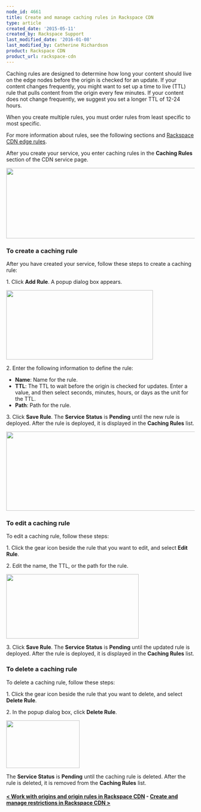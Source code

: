 ```yaml
---
node_id: 4661
title: Create and manage caching rules in Rackspace CDN
type: article
created_date: '2015-05-11'
created_by: Rackspace Support
last_modified_date: '2016-01-08'
last_modified_by: Catherine Richardson
product: Rackspace CDN
product_url: rackspace-cdn
---
```


Caching rules are designed to determine how long your content should
live on the edge nodes before the origin is checked for an update. If
your content changes frequently, you might want to set up a time to live
(TTL) rule that pulls content from the origin every few minutes. If your
content does not change frequently, we suggest you set a longer TTL of
12-24 hours.

When you create multiple rules, you must order rules from least specific
to most specific.

For more information about rules, see the following sections and
[Rackspace CDN edge
rules](/how-to/rackspace-cdn-edge-rules).

After you create your service, you enter caching rules in the **Caching
Rules** section of the CDN service page.

<img src="https://8026b2e3760e2433679c-fffceaebb8c6ee053c935e8915a3fbe7.ssl.cf2.rackcdn.com/field/image/Screen%20Shot%202015-10-02%20at%2011.19.22%20AM.png" width="604" height="188" />

### To create a caching rule

After you have created your service, follow these steps to create a
caching rule:

1\. Click **Add Rule**. A popup dialog box appears.

<img src="https://8026b2e3760e2433679c-fffceaebb8c6ee053c935e8915a3fbe7.ssl.cf2.rackcdn.com/field/image/Screen%20Shot%202015-10-02%20at%2011.22.58%20AM.png" width="392" height="185" />

2\. Enter the following information to define the rule:

-   **Name**: Name for the rule.
-   **TTL**: The TTL to wait before the origin is checked for updates.
    Enter a value, and then select seconds, minutes, hours, or days as
    the unit for the TTL.
-   **Path**: Path for the rule.

3\. Click **Save Rule**. The **Service Status** is **Pending** until the
new rule is deployed. After the rule is deployed, it is displayed in the
**Caching Rules** list.

<img src="https://8026b2e3760e2433679c-fffceaebb8c6ee053c935e8915a3fbe7.ssl.cf2.rackcdn.com/field/image/Screen%20Shot%202015-10-02%20at%2011.28.41%20AM.png" width="635" height="211" />



### To edit a caching rule

To edit a caching rule, follow these steps:

1\. Click the gear icon beside the rule that you want to edit, and select
**Edit Rule**.

2\. Edit the name, the TTL, or the path for the rule.

<img src="https://8026b2e3760e2433679c-fffceaebb8c6ee053c935e8915a3fbe7.ssl.cf2.rackcdn.com/field/image/Screen%20Shot%202015-10-02%20at%2011.39.23%20AM.png" width="354" height="172" />

3\. Click **Save Rule**. The **Service Status** is **Pending** until the
updated rule is deployed. After the rule is deployed, it is displayed in
the **Caching Rules** list.



### To delete a caching rule

To delete a caching rule, follow these steps:

1\. Click the gear icon beside the rule that you want to delete, and
select **Delete Rule**.

2\. In the popup dialog box, click **Delete Rule**.

<img src="https://8026b2e3760e2433679c-fffceaebb8c6ee053c935e8915a3fbe7.ssl.cf2.rackcdn.com/field/image/DeleteOriginRule_0.png" width="196" height="127" />

The **Service Status** is **Pending** until the caching rule is deleted.
After the rule is deleted, it is removed from the **Caching Rules**
list.



#### [&lt; Work with origins and origin rules in Rackspace CDN](/how-to/work-with-origins-and-origin-rules-in-rackspace-cdn)    -    [Create and manage restrictions in Rackspace CDN &gt;](/how-to/create-and-manage-restrictions-in-rackspace-cdn)







